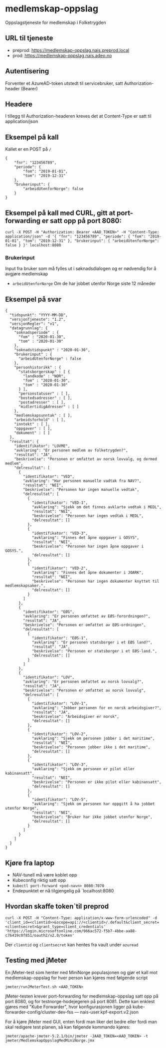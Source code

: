 # medlemskap-oppslag
Oppslagstjeneste for medlemskap i Folketrygden

## URL til tjeneste
* preprod: https://medlemskap-oppslag.nais.preprod.local
* prod: https://medlemskap-oppslag.nais.adeo.no

## Autentisering
Forventer et AzureAD-token utstedt til servicebruker, satt Authorization-header (Bearer)

## Headere
I tillegg til Authorization-headeren kreves det at Content-Type er satt til application/json

## Eksempel på kall
Kallet er en POST på `/`
```
{
    "fnr": "123456789",
    "periode": {
        "fom": "2019-01-01",
        "tom": "2019-12-31"
    },
    "brukerinput": {
        "arbeidUtenforNorge": false
    }
}
```

## Eksempel på kall med CURL, gitt at port-forwarding er satt opp på port 8080:
```
curl -X POST -H "Authorization: Bearer <AAD_TOKEN>" -H "Content-Type: application/json" -d '{ "fnr": "123456789", "periode": { "fom": "2019-01-01", "tom": "2019-12-31" }, "brukerinput": { "arbeidUtenforNorge": false } }' localhost:8080
```

### Brukerinput
Input fra bruker som må fylles ut i søknadsdialogen og er nødvendig for å avgjøre medlemskap

* `arbeidUtenforNorge` Om de har jobbet utenfor Norge siste 12 måneder

## Eksempel på svar
```
{
  "tidspunkt": "YYYY-MM-DD",
  "versjonTjeneste": "1.2",
  "versjonRegler": "v1",
  "datagrunnlag": {
    "soknadsperiode" : {
      "fom" : "2020-01-30",
      "tom" : "2020-01-30"
    },
    "soknadstidspunkt" : "2020-01-30",
    "brukerinput" : {
      "arbeidUtenforNorge" : false
    },
    "personhistorikk" : {
      "statsborgerskap" : [ {
        "landkode" : "NOR",
        "fom" : "2020-01-30",
        "tom" : "2020-01-30"
      } ],
      "personstatuser" : [ ],
      "bostedsadresser" : [ ],
      "postadresser" : [ ],
      "midlertidigAdresser" : [ ]
    },
    "medlemskapsunntak" : [ ],
    "arbeidsforhold" : [ ],
    "inntekt" : [ ],
    "oppgaver" : [ ],
    "dokument" : [ ]
  },
  "resultat": {
    "identifikator": "LOVME",
    "avklaring": "Er personen medlem av folketrygden?",
    "resultat": "JA",
    "beskrivelse": "Personen er omfattet av norsk lovvalg, og dermed medlem",
    "delresultat": [
      {
        "identifikator": "VED",
        "avklaring": "Har personen manuelle vadtak fra NAV?",
        "resultat": "NEI",
        "beskrivelse": "Personen har ingen manuelle vedtak",
        "delresultat": [
          {
            "identifikator": "VED-1",
            "avklaring": "Sjekk om det finnes avklarte vedtak i MEDL",
            "resultat": "NEI",
            "beskrivelse": "Personen har ingen vedtak i MEDL",
            "delresultat": []
          },
          {
            "identifikator": "VED-3",
            "avklaring": "Finnes det åpne oppgaver i GOSYS",
            "resultat": "NEI",
            "beskrivelse": "Personen har ingen åpne oppgaver i GOSYS.",
            "delresultat": []
          },
          {
            "identifikator": "VED-2",
            "avklaring": "Finnes det åpne dokumenter i JOARK",
            "resultat": "NEI",
            "beskrivelse": "Personen har ingen dokumenter knyttet til medlemskapsaker.",
            "delresultat": []
          }
        ]
      },
      {
        "identifikator": "EØS",
        "avklaring": "Er personen omfattet av EØS-forordningen?",
        "resultat": "JA",
        "beskrivelse": "Personen er omfattet av EØS-ordningen",
        "delresultat": [
          {
            "identifikator": "EØS-1",
            "avklaring": "Er personen statsborger i et EØS land?",
            "resultat": "JA",
            "beskrivelse": "Personen er statsborger i et EØS-land.",
            "delresultat": []
          }
        ]
      },
      {
        "identifikator": "LOV",
        "avklaring": "Er personen omfattet av norsk lovvalg?",
        "resultat": "JA",
        "beskrivelse": "Personen er omfattet av norsk lovvalg",
        "delresultat": [
          {
            "identifikator": "LOV-1",
            "avklaring": "Jobber personen for en norsk arbeidsgiver?",
            "resultat": "JA",
            "beskrivelse": "Arbeidsgiver er norsk",
            "delresultat": []
          },
          {
            "identifikator": "LOV-2",
            "avklaring": "Sjekk om personen jobber i det maritime",
            "resultat": "NEI",
            "beskrivelse": "Personen jobber ikke i det maritime",
            "delresultat": []
          },
          {
            "identifikator": "LOV-3",
            "avklaring": "Sjekk om personen er pilot eller kabinansatt",
            "resultat": "NEI",
            "beskrivelse": "Personen er ikke pilot eller kabinansatt",
            "delresultat": []
          },
          {
            "identifikator": "LOV-5",
            "avklaring": "Sjekk om personen har oppgitt å ha jobbet utenfor Norge",
            "resultat": "NEI",
            "beskrivelse": "Bruker har ikke jobbet utenfor Norge",
            "delresultat": []
          }
        ]
      }
    ]
  }
}
```

## Kjøre fra laptop
* NAV-tunell må være koblet opp
* Kubeconfig riktig satt opp
* `kubectl port-forward <pod-navn> 8080:7070`
* Endepunktet er nå tilgjengelig på `localhost:8080

## Hvordan skaffe token`til preprod
```
curl -X POST -H "Content-Type: application/x-www-form-urlencoded" -d 'client_id=<clientid>>&scope=api://<clientid>/.default&client_secret=<clientsecret>&grant_type=client_credentials' 'https://login.microsoftonline.com/966ac572-f5b7-4bbe-aa88-c76419c0f851/oauth2/v2.0/token'
```
Der `clientid` og `clientsecret` kan hentes fra vault under `azuread`

## Testing med jMeter
En jMeter-test som henter ned MiniNorge populasjonen og gjør et kall mot medlemskap-oppslag for hver person kan kjøres med følgende script
```
jmeter/runJMeterTest.sh <AAD_TOKEN>
```
jMeter-testen krever port-forwarding for medlemskap-oppslag satt opp på port 8080, og for testnorge-hodejegeren på port 8081. Dette kan enklest gjøres med "Kube Forwarder", hvor konfigurasjonen ligger på kube-forwarder-config/cluster-dev-fss — nais-user.kpf-export.v2.json

For å kjøre jMeter med GUI, enten fordi man liker det bedre eller fordi man skal redigere test planen, så kan følgende kommando kjøres:
```
jmeter/apache-jmeter-5.2.1/bin/jmeter -JAAD_TOKEN=<AAD_TOKEN> -t jmeter/MedlemskapOppslagMedMiniNorge.jmx
```